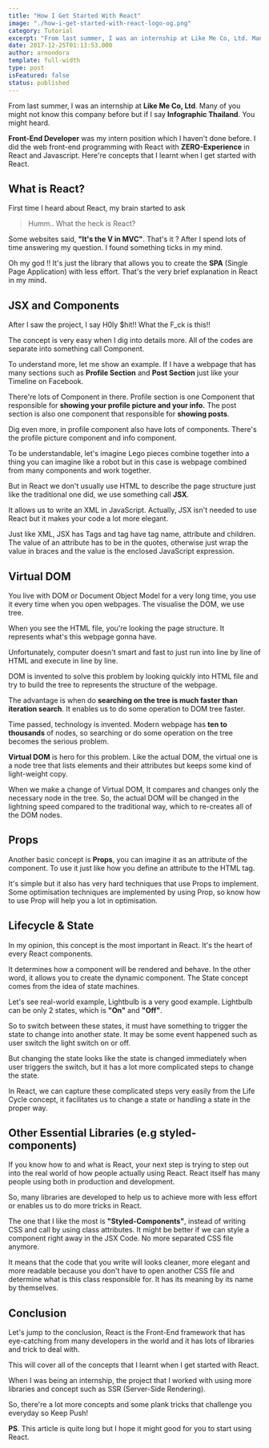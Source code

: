 ```yaml
---
title: "How I Get Started With React"
image: "./how-i-get-started-with-react-logo-og.png"
category: Tutorial
excerpt: "From last summer, I was an internship at Like Me Co, Ltd. Many of you might not know this company before but if I say Infographic Thailand. You might heard."
date: 2017-12-25T01:13:53.000
author: arnondora
template: full-width
type: post
isFeatured: false
status: published
---
```


From last summer, I was an internship at **Like Me Co, Ltd**. Many of you might not know this company before but if I say **Infographic Thailand**. You might heard.

**Front-End Developer** was my intern position which I haven't done before. I did the web front-end programming with React with **ZERO-Experience** in React and Javascript. Here're concepts that I learnt when I get started with React.

## What is React?

First time I heard about React, my brain started to ask
>
> Humm.. What the heck is React?

Some websites said, **"It's the V in MVC"**. That's it ? After I spend lots of time answering my question. I found something ticks in my mind.

Oh my god !! It's just the library that allows you to create the **SPA** (Single Page Application) with less effort. That's the very brief explanation in React in my mind.

## JSX and Components

After I saw the project, I say H0ly $hit!! What the F\_ck is this!!

The concept is very easy when I dig into details more. All of the codes are separate into something call Component.

To understand more, let me show an example. If I have a webpage that has many sections such as **Profile Section** and **Post Section** just like your Timeline on Facebook.

There're lots of Component in there. Profile section is one Component that responsible for **showing your profile picture and your info.** The post section is also one component that responsible for **showing posts**.

Dig even more, in profile component also have lots of components. There's the profile picture component and info component.

To be understandable, let's imagine Lego pieces combine together into a thing you can imagine like a robot but in this case is webpage combined from many components and work together.

But in React we don't usually use HTML to describe the page structure just like the traditional one did, we use something call **JSX**.

It allows us to write an XML in JavaScript. Actually, JSX isn't needed to use React but it makes your code a lot more elegant.

Just like XML, JSX has Tags and tag have tag name, attribute and children. The value of an attribute has to be in the quotes, otherwise just wrap the value in braces and the value is the enclosed JavaScript expression.

## Virtual DOM

You live with DOM or Document Object Model for a very long time, you use it every time when you open webpages. The visualise the DOM, we use tree.

When you see the HTML file, you're looking the page structure. It represents what's this webpage gonna have.

Unfortunately, computer doesn't smart and fast to just run into line by line of HTML and execute in line by line.

DOM is invented to solve this problem by looking quickly into HTML file and try to build the tree to represents the structure of the webpage.

The advantage is when do **searching on the tree is much faster than iteration search**. It enables us to do some operation to DOM tree faster.

Time passed, technology is invented. Modern webpage has **ten to thousands** of nodes, so searching or do some operation on the tree becomes the serious problem.

**Virtual DOM** is hero for this problem. Like the actual DOM, the virtual one is a node tree that lists elements and their attributes but keeps some kind of light-weight copy.

When we make a change of Virtual DOM, It compares and changes only the necessary node in the tree. So, the actual DOM will be changed in the lightning speed compared to the traditional way, which to re-creates all of the DOM nodes.

## Props

Another basic concept is **Props**, you can imagine it as an attribute of the component. To use it just like how you define an attribute to the HTML tag.

It's simple but it also has very hard techniques that use Props to implement. Some optimisation techniques are implemented by using Prop, so know how to use Prop will help you a lot in optimisation.

## Lifecycle & State

In my opinion, this concept is the most important in React. It's the heart of every React components.

It determines how a component will be rendered and behave. In the other word, it allows you to create the dynamic component. The State concept comes from the idea of state machines.

Let's see real-world example, Lightbulb is a very good example. Lightbulb can be only 2 states, which is **"On"** and **"Off"**.

So to switch between these states, it must have something to trigger the state to change into another state. It may be some event happened such as user switch the light switch on or off.

But changing the state looks like the state is changed immediately when user triggers the switch, but it has a lot more complicated steps to change the state.

In React, we can capture these complicated steps very easily from the Life Cycle concept, it facilitates us to change a state or handling a state in the proper way.

## Other Essential Libraries (e.g styled-components)

If you know how to and what is React, your next step is trying to step out into the real world of how people actually using React. React itself has many people using both in production and development.

So, many libraries are developed to help us to achieve more with less effort or enables us to do more tricks in React.

The one that I like the most is **"Styled-Components"**, instead of writing CSS and call by using class attributes. It might be better if we can style a component right away in the JSX Code. No more separated CSS file anymore.

It means that the code that you write will looks cleaner, more elegant and more readable because you don't have to open another CSS file and determine what is this class responsible for. It has its meaning by its name by themselves.

## Conclusion

Let's jump to the conclusion, React is the Front-End framework that has eye-catching from many developers in the world and it has lots of libraries and trick to deal with.

This will cover all of the concepts that I learnt when I get started with React.

When I was being an internship, the project that I worked with using more libraries and concept such as SSR (Server-Side Rendering).

So, there're a lot more concepts and some plank tricks that challenge you everyday so Keep Push!

**PS**. This article is quite long but I hope it might good for you to start using React.

